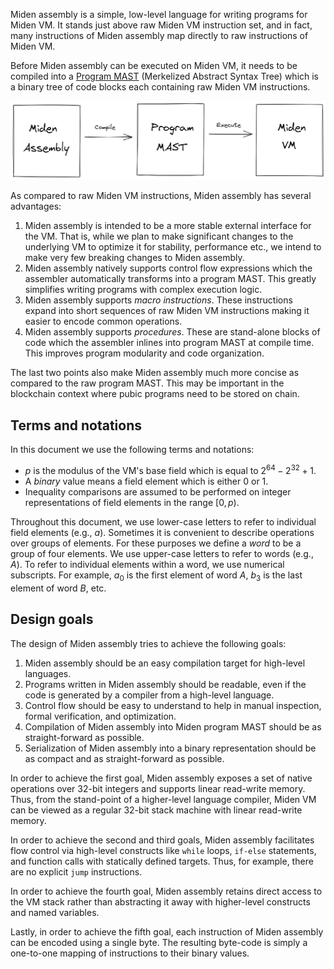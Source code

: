 Miden assembly is a simple, low-level language for writing programs for Miden VM. It stands just above raw Miden VM instruction set, and in fact, many instructions of Miden assembly map directly to raw instructions of Miden VM.

Before Miden assembly can be executed on Miden VM, it needs to be compiled into a [Program MAST](../../design/programs.md) (Merkelized Abstract Syntax Tree) which is a binary tree of code blocks each containing raw Miden VM instructions.

![assembly_to_VM](../../../../img/miden/vm/user-docs/assembly/assembly_to_VM.png)

As compared to raw Miden VM instructions, Miden assembly has several advantages:

1. Miden assembly is intended to be a more stable external interface for the VM. That is, while we plan to make significant changes to the underlying VM to optimize it for stability, performance etc., we intend to make very few breaking changes to Miden assembly.
2. Miden assembly natively supports control flow expressions which the assembler automatically transforms into a program MAST. This greatly simplifies writing programs with complex execution logic.
3. Miden assembly supports *macro instructions*. These instructions expand into short sequences of raw Miden VM instructions making it easier to encode common operations.
4. Miden assembly supports *procedures*. These are stand-alone blocks of code which the assembler inlines into program MAST at compile time. This improves program modularity and code organization.

The last two points also make Miden assembly much more concise as compared to the raw program MAST. This may be important in the blockchain context where pubic programs need to be stored on chain.

## Terms and notations

In this document we use the following terms and notations:

- $p$ is the modulus of the VM's base field which is equal to $2^{64} - 2^{32} + 1$.
- A *binary* value means a field element which is either $0$ or $1$.
- Inequality comparisons are assumed to be performed on integer representations of field elements in the range $[0, p)$.

Throughout this document, we use lower-case letters to refer to individual field elements (e.g., $a$). Sometimes it is convenient to describe operations over groups of elements. For these purposes we define a *word* to be a group of four elements. We use upper-case letters to refer to words (e.g., $A$). To refer to individual elements within a word, we use numerical subscripts. For example, $a_0$ is the first element of word $A$, $b_3$ is the last element of word $B$, etc.

## Design goals

The design of Miden assembly tries to achieve the following goals:

1. Miden assembly should be an easy compilation target for high-level languages.
2. Programs written in Miden assembly should be readable, even if the code is generated by a compiler from a high-level language.
3. Control flow should be easy to understand to help in manual inspection, formal verification, and optimization.
4. Compilation of Miden assembly into Miden program MAST should be as straight-forward as possible.
5. Serialization of Miden assembly into a binary representation should be as compact and as straight-forward as possible.

In order to achieve the first goal, Miden assembly exposes a set of native operations over 32-bit integers and supports linear read-write memory. Thus, from the stand-point of a higher-level language compiler, Miden VM can be viewed as a regular 32-bit stack machine with linear read-write memory.

In order to achieve the second and third goals, Miden assembly facilitates flow control via high-level constructs like `while` loops, `if-else` statements, and function calls with statically defined targets. Thus, for example, there are no explicit `jump` instructions.

In order to achieve the fourth goal, Miden assembly retains direct access to the VM stack rather than abstracting it away with higher-level constructs and named variables.

Lastly, in order to achieve the fifth goal, each instruction of Miden assembly can be encoded using a single byte. The resulting byte-code is simply a one-to-one mapping of instructions to their binary values.
